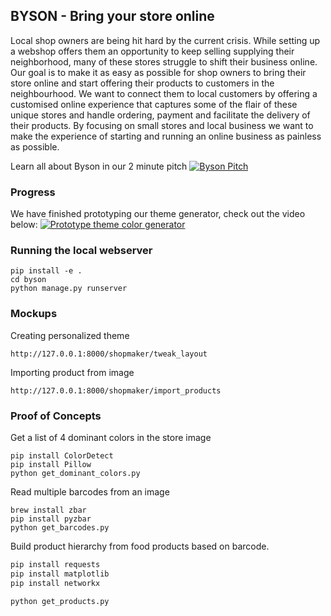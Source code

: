 ## BYSON - Bring your store online
Local shop owners are being hit hard by the current crisis.  While setting up a webshop offers them an opportunity to keep selling supplying their neighborhood, many of these stores struggle to shift their business online.  Our goal is to make it as easy as possible for shop owners to bring their store online and start offering their products to customers in the neighbourhood.  We want to connect them to local customers by offering a customised online experience that captures some of the flair of these unique stores and handle ordering, payment and facilitate the delivery of their products. By focusing on small stores and local business we want to make the experience of starting and running an online business as painless as possible.

Learn all about Byson in our 2 minute pitch
[![Byson Pitch](https://img.youtube.com/vi/juLSdEGPbnc/0.jpg)](https://www.youtube.com/watch?v=juLSdEGPbnc)

### Progress
We have finished prototyping our theme generator, check out the video below:
[![Prototype theme color generator](https://img.youtube.com/vi/L4k8W7lPNec/0.jpg)](https://www.youtube.com/watch?v=L4k8W7lPNec)

### Running the local webserver

    pip install -e .
    cd byson
    python manage.py runserver

### Mockups

Creating personalized theme
    
    http://127.0.0.1:8000/shopmaker/tweak_layout

Importing product from image

    http://127.0.0.1:8000/shopmaker/import_products

### Proof of Concepts

Get a list of 4 dominant colors in the store image

    pip install ColorDetect
    pip install Pillow
    python get_dominant_colors.py

Read multiple barcodes from an image

    brew install zbar
    pip install pyzbar
    python get_barcodes.py

Build product hierarchy from food products based on barcode.

```python
pip install requests
pip install matplotlib
pip install networkx

python get_products.py
```

